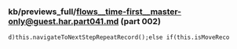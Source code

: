 ### kb/previews_full/flows__time-first__master-only@guest.har.part041.md (part 002)

```md
d)this.navigateToNextStepRepeatRecord();else if(this.isMoveReco
```

```
